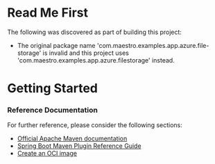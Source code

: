 # Read Me First
The following was discovered as part of building this project:

* The original package name 'com.maestro.examples.app.azure.file-storage' is invalid and this project uses 'com.maestro.examples.app.azure.filestorage' instead.

# Getting Started

### Reference Documentation
For further reference, please consider the following sections:

* [Official Apache Maven documentation](https://maven.apache.org/guides/index.html)
* [Spring Boot Maven Plugin Reference Guide](https://docs.spring.io/spring-boot/docs/2.4.1/maven-plugin/reference/html/)
* [Create an OCI image](https://docs.spring.io/spring-boot/docs/2.4.1/maven-plugin/reference/html/#build-image)

